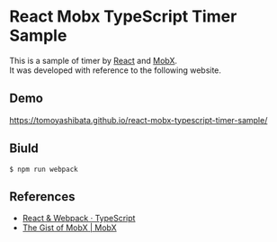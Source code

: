 # React Mobx TypeScript Timer Sample

This is a sample of timer by [React](https://github.com/facebook/react) and [MobX](https://github.com/mobxjs/mobx).  
It was developed with reference to the following website.

## Demo

https://tomoyashibata.github.io/react-mobx-typescript-timer-sample/

## Biuld

```
$ npm run webpack
```

## References

+ [React & Webpack · TypeScript](https://www.typescriptlang.org/docs/handbook/react-&-webpack.html)
+ [The Gist of MobX | MobX](https://mobx.js.org/intro/overview.html)
